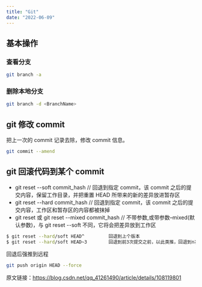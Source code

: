 ```yaml
---
title: "Git"
date: "2022-06-09"
---
```


## 基本操作

### 查看分支

```bash
git branch -a
```

### 删除本地分支

```bash
git branch -d <BranchName>
```

## git 修改 commit

把上一次的 commit 记录去除，修改 commit 信息。

```bash
git commit --amend
```

## git 回滚代码到某个 commit

- git reset --soft commit_hash // 回退到指定 commit，该 commit 之后的提交内容，保留工作目录，并把重置 HEAD 所带来的新的差异放进暂存区
- git reset --hard commit_hash // 回退到指定 commit，该 commit 之后的提交内容，工作区和暂存区的内容都被抹掉
- git reset 或 git reset --mixed commit_hash // 不带参数,或带参数–mixed(默认参数)，与 git reset --soft 不同，它将会把差异放到工作区

```bash
$ git reset --hard/soft HEAD^         回退到上个版本
$ git reset --hard/soft HEAD~3        回退到前3次提交之前，以此类推，回退到n次提交之前
```

回退后强推到远程

```bash
git push origin HEAD --force
```

原文链接：https://blog.csdn.net/qq_41261490/article/details/108119801
